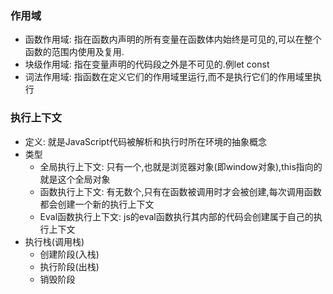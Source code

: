 ### 作用域
- 函数作用域: 指在函数内声明的所有变量在函数体内始终是可见的,可以在整个函数的范围内使用及复用.
- 块级作用域: 指在变量声明的代码段之外是不可见的.例let const
- 词法作用域: 指函数在定义它们的作用域里运行,而不是执行它们的作用域里执行

### 执行上下文
- 定义: 就是JavaScript代码被解析和执行时所在环境的抽象概念
- 类型
    - 全局执行上下文: 只有一个,也就是浏览器对象(即window对象),this指向的就是这个全局对象
    - 函数执行上下文: 有无数个,只有在函数被调用时才会被创建,每次调用函数都会创建一个新的执行上下文
    - Eval函数执行上下文: js的eval函数执行其内部的代码会创建属于自己的执行上下文
- 执行栈(调用栈)
    - 创建阶段(入栈)
    - 执行阶段(出栈)
    - 销毁阶段